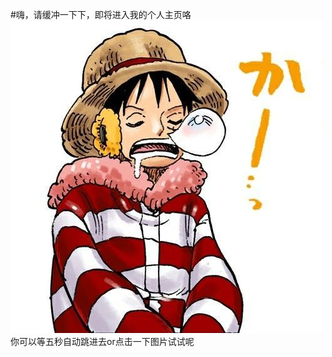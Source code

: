 #嗨，请缓冲一下下，即将进入我的个人主页咯
<meta http-equiv="refresh" content="5s;url('index.html')">
<a href="index.html">
	<img src="uploads/testi_07.jpg">
</a>
你可以等五秒自动跳进去or点击一下图片试试呢
